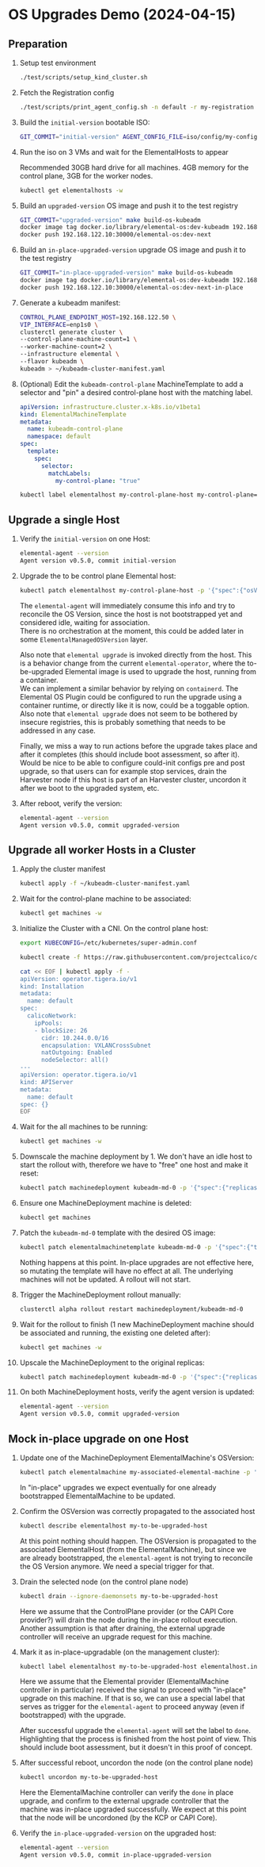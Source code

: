 # OS Upgrades Demo (2024-04-15)

## Preparation

1. Setup test environment

    ```bash
    ./test/scripts/setup_kind_cluster.sh
    ```

1. Fetch the Registration config

    ```bash
    ./test/scripts/print_agent_config.sh -n default -r my-registration > iso/my-config.yaml
    ```

1. Build the `initial-version` bootable ISO:

    ```bash
    GIT_COMMIT="initial-version" AGENT_CONFIG_FILE=iso/config/my-config.yaml make build-iso-kubeadm
    ```

1. Run the iso on 3 VMs and wait for the ElementalHosts to appear

    Recommended 30GB hard drive for all machines. 4GB memory for the control plane, 3GB for the worker nodes.

    ```bash
    kubectl get elementalhosts -w
    ```

1. Build an `upgraded-version` OS image and push it to the test registry

    ```bash
    GIT_COMMIT="upgraded-version" make build-os-kubeadm
    docker image tag docker.io/library/elemental-os:dev-kubeadm 192.168.122.10:30000/elemental-os:dev-next
    docker push 192.168.122.10:30000/elemental-os:dev-next
    ```

1. Build an `in-place-upgraded-version` upgrade OS image and push it to the test registry

    ```bash
    GIT_COMMIT="in-place-upgraded-version" make build-os-kubeadm
    docker image tag docker.io/library/elemental-os:dev-kubeadm 192.168.122.10:30000/elemental-os:dev-next-in-place
    docker push 192.168.122.10:30000/elemental-os:dev-next-in-place
    ```

1. Generate a kubeadm manifest:

    ```bash
    CONTROL_PLANE_ENDPOINT_HOST=192.168.122.50 \
    VIP_INTERFACE=enp1s0 \
    clusterctl generate cluster \
    --control-plane-machine-count=1 \
    --worker-machine-count=2 \
    --infrastructure elemental \
    --flavor kubeadm \
    kubeadm > ~/kubeadm-cluster-manifest.yaml
    ```

1. (Optional) Edit the `kubeadm-control-plane` MachineTemplate to add a selector and "pin" a desired control-plane host with the matching label.

    ```yaml
    apiVersion: infrastructure.cluster.x-k8s.io/v1beta1
    kind: ElementalMachineTemplate
    metadata:
      name: kubeadm-control-plane
      namespace: default
    spec:
      template:
        spec:
          selector:
            matchLabels:
              my-control-plane: "true"
    ```

    ```bash
    kubectl label elementalhost my-control-plane-host my-control-plane=true
    ```

## Upgrade a single Host

1. Verify the `initial-version` on one Host:

    ```bash
    elemental-agent --version
    Agent version v0.5.0, commit initial-version
    ```

1. Upgrade the to be control plane Elemental host:

    ```bash
    kubectl patch elementalhost my-control-plane-host -p '{"spec":{"osVersionManagement":{"osVersion":{"imageUri":"oci://192.168.122.10:30000/elemental-os:dev-next"}}}}' --type=merge
    ```

    The `elemental-agent` will immediately consume this info and try to reconcile the OS Version, since the host is not bootstrapped yet and considered idle, waiting for association.  
    There is no orchestration at the moment, this could be added later in some `ElementalManagedOSVersion` layer.  

    Also note that `elemental upgrade` is invoked directly from the host. This is a behavior change from the current `elemental-operator`, where the to-be-upgraded Elemental image is used to upgrade the host, running from a container.  
    We can implement a similar behavior by relying on `containerd`. The Elemental OS Plugin could be configured to run the upgrade using a container runtime, or directly like it is now, could be a toggable option.  
    Also note that `elemental upgrade` does not seem to be bothered by insecure registries, this is probably something that needs to be addressed in any case.  

    Finally, we miss a way to run actions before the upgrade takes place and after it completes (this should include boot assessment, so after it). Would be nice to be able to configure could-init configs pre and post upgrade, so that users can for example stop services, drain the Harvester node if this host is part of an Harvester cluster, uncordon it after we boot to the upgraded system, etc.  

1. After reboot, verify the version:

    ```bash
    elemental-agent --version
    Agent version v0.5.0, commit upgraded-version
    ```

## Upgrade all worker Hosts in a Cluster

1. Apply the cluster manifest

    ```bash
    kubectl apply -f ~/kubeadm-cluster-manifest.yaml
    ```

1. Wait for the control-plane machine to be associated:

    ```bash
    kubectl get machines -w
    ```

1. Initialize the Cluster with a CNI. On the control plane host:

    ```bash
    export KUBECONFIG=/etc/kubernetes/super-admin.conf

    kubectl create -f https://raw.githubusercontent.com/projectcalico/calico/v3.27.2/manifests/tigera-operator.yaml

    cat << EOF | kubectl apply -f -
    apiVersion: operator.tigera.io/v1
    kind: Installation
    metadata:
      name: default
    spec:
      calicoNetwork:
        ipPools:
        - blockSize: 26
          cidr: 10.244.0.0/16
          encapsulation: VXLANCrossSubnet
          natOutgoing: Enabled
          nodeSelector: all()
    ---
    apiVersion: operator.tigera.io/v1
    kind: APIServer
    metadata:
      name: default
    spec: {}
    EOF
    ```

1. Wait for the all machines to be running:

    ```bash
    kubectl get machines -w
    ```

1. Downscale the machine deployment by 1. We don't have an idle host to start the rollout with, therefore we have to "free" one host and make it reset:

    ```bash
    kubectl patch machinedeployment kubeadm-md-0 -p '{"spec":{"replicas":1}}' --type=merge
    ```

1. Ensure one MachineDeployment machine is deleted:

    ```bash
    kubectl get machines
    ```

1. Patch the `kubeadm-md-0` template with the desired OS image:

    ```bash
    kubectl patch elementalmachinetemplate kubeadm-md-0 -p '{"spec":{"template":{"spec":{"osVersionManagement":{"osVersion":{"imageUri":"oci://192.168.122.10:30000/elemental-os:dev-next"}}}}}}' --type=merge
    ```

    Nothing happens at this point. In-place upgrades are not effective here, so mutating the template will have no effect at all. The underlying machines will not be updated. A rollout will not start.

1. Trigger the MachineDeployment rollout manually:

    ```bash
    clusterctl alpha rollout restart machinedeployment/kubeadm-md-0
    ```

1. Wait for the rollout to finish (1 new MachineDeployment machine should be associated and running, the existing one deleted after):

    ```bash
    kubectl get machines -w
    ```

1. Upscale the MachineDeployment to the original replicas:

    ```bash
    kubectl patch machinedeployment kubeadm-md-0 -p '{"spec":{"replicas":2}}' --type=merge
    ```

1. On both MachineDeployment hosts, verify the agent version is updated:

    ```bash
    elemental-agent --version
    Agent version v0.5.0, commit upgraded-version
    ```

## Mock in-place upgrade on one Host

1. Update one of the MachineDeployment ElementalMachine's OSVersion:

    ```bash
    kubectl patch elementalmachine my-associated-elemental-machine -p '{"spec":{"osVersionManagement":{"osVersion":{"imageUri":"oci://192.168.122.10:30000/elemental-os:dev-next-in-place"}}}}' --type=merge
    ```

    In "in-place" upgrades we expect eventually for one already bootstrapped ElementalMachine to be updated.

1. Confirm the OSVersion was correctly propagated to the associated host

    ```bash
    kubectl describe elementalhost my-to-be-upgraded-host
    ```

    At this point nothing should happen. The OSVersion is propagated to the associated ElementalHost (from the ElementalMachine), but since we are already bootstrapped, the `elemental-agent` is not trying to reconcile the OS Version anymore. We need a special trigger for that.

1. Drain the selected node (on the control plane node)

    ```bash
    kubectl drain --ignore-daemonsets my-to-be-upgraded-host
    ```

    Here we assume that the ControlPlane provider (or the CAPI Core provider?) will drain the node during the in-place rollout execution. Another assumption is that after draining, the external upgrade controller will receive an upgrade request for this machine.

1. Mark it as in-place-upgradable (on the management cluster):

    ```bash
    kubectl label elementalhost my-to-be-upgraded-host elementalhost.infrastructure.cluster.x-k8s.io/in-place-upgrade=pending
    ```

    Here we assume that the Elemental provider (ElementalMachine controller in particular) received the signal to proceed with "in-place" upgrade on this machine. If that is so, we can use a special label that serves as trigger for the `elemental-agent` to proceed anyway (even if bootstrapped) with the upgrade.

    After successful upgrade the `elemental-agent` will set the label to `done`. Highlighting that the process is finished from the host point of view. This should include boot assessment, but it doesn't in this proof of concept.

1. After successful reboot, uncordon the node (on the control plane node)

    ```bash
    kubectl uncordon my-to-be-upgraded-host
    ```

    Here the ElementalMachine controller can verify the `done` in place upgrade, and confirm to the external upgrade controller that the machine was in-place upgraded successfully. We expect at this point that the node will be uncordoned (by the KCP or CAPI Core).

1. Verify the `in-place-upgraded-version` on the upgraded host:

    ```bash
    elemental-agent --version
    Agent version v0.5.0, commit in-place-upgraded-version
    ```
